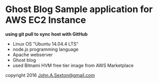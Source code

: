 # Ghost Blog Sample application for AWS EC2 Instance

<b> using git pull to sync host with GitHub </b>

* Linux OS "Ubuntu 14.04.4 LTS"
* node.js programming language
* Apache webserver
* Ghost blog
* used Bitnami HVM free tier image from AWS Marketplace

copyright 2016 John.A.Sexton@gmail.com

